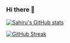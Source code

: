 ### Hi there 👋

<!--
**sahiru123/sahiru123** is a ✨ _special_ ✨ repository because its `README.md` (this file) appears on your GitHub profile.

Here are some ideas to get you started:

- 🔭 I’m currently working on ...
- 🌱 I’m currently learning ...
- 👯 I’m looking to collaborate on ...
- 🤔 I’m looking for help with ...
- 💬 Ask me about ...
- 📫 How to reach me: ...
- 😄 Pronouns: ...
- ⚡ Fun fact: ...
-->

[![Sahiru's GitHub stats](https://github-readme-stats.vercel.app/api?username=sahiru123)](https://github.com/anuraghazra/github-readme-stats)

[![GitHub Streak](https://github-readme-streak-stats.herokuapp.com/?user=sahiru123)](https://git.io/streak-stats)
